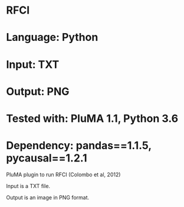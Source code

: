 # RFCI
# Language: Python
# Input: TXT
# Output: PNG
# Tested with: PluMA 1.1, Python 3.6
# Dependency: pandas==1.1.5, pycausal==1.2.1

PluMA plugin to run RFCI (Colombo et al, 2012)

Input is a TXT file.

Output is an image in PNG format.
